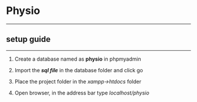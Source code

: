 # Physio
---
## setup guide
---
1. Create a database named as **physio** in phpmyadmin

2. Import the ***sql file*** in the database folder and click go

3. Place the project folder in the *xampp->htdocs* folder

4. Open browser, in the address bar type *localhost/physio*
